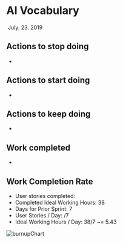 # AI Vocabulary

​																										July. 23. 2019

## Actions to stop doing 

-

## Actions to start doing

-


## Actions to keep doing

- 

## Work completed 


- 


## Work Completion Rate
- User stories completed: 
- Completed Ideal Working Hours: 38
- Days for Prior Sprint: 7
- User Stories / Day: /7
- Ideal Working Hours / Day: 38/7 ~= 5.43

![burnupChart](./finalBurnUpChart.jpeg)
